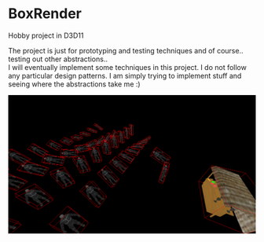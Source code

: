 # BoxRender
Hobby project in D3D11  
  
The project is just for prototyping and testing techniques and of course.. testing out other abstractions..  
I will eventually implement some techniques in this project. I do not follow any particular design patterns. I am simply trying to implement stuff and seeing where the abstractions take me :)

![Alt text](/pic.png?raw=true "Picture")

